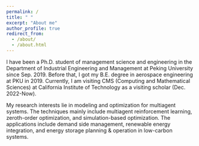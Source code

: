 ```yaml
---
permalink: /
title: " "
excerpt: "About me"
author_profile: true
redirect_from: 
  - /about/
  - /about.html
---
```


I have been a Ph.D. student of management science and engineering in the Department of Industrial Engineering and Management at Peking University since Sep. 2019. Before that, I got my B.E. degree in aerospace engineering at PKU in 2019. Currently, I am visiting CMS (Computing and Mathematical Sciences) at California Institute of Technology as a visiting scholar (Dec. 2022-Now).

My research interests lie in modeling and optimization for multiagent systems. The techniques mainly include multiagent reinforcement learning, zeroth-order optimization, and simulation-based optimization. The applications include demand side management, renewable energy integration, and energy storage planning & operation in low-carbon systems.

